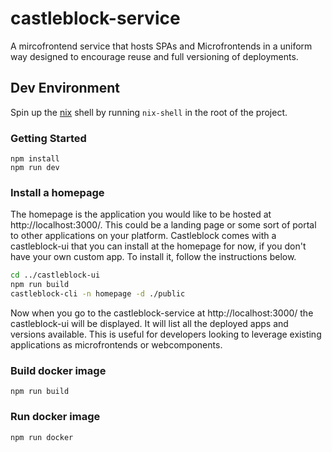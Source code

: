 # castleblock-service

A mircofrontend service that hosts SPAs and Microfrontends in a uniform way designed to encourage reuse and full versioning of deployments.

## Dev Environment

Spin up the [nix](https://nixos.org/guides/install-nix.html) shell by running `nix-shell` in the root of the project.

### Getting Started

```
npm install
npm run dev
```

### Install a homepage

The homepage is the application you would like to be hosted at http://localhost:3000/. This could be a landing page or some sort of portal to other applications on your platform. Castleblock comes with a castleblock-ui that you can install at the homepage for now, if you don't have your own custom app. To install it, follow the instructions below.

```bash
cd ../castleblock-ui
npm run build
castleblock-cli -n homepage -d ./public
```

Now when you go to the castleblock-service at http://localhost:3000/ the castleblock-ui will be displayed. It will list all the deployed apps and versions available. This is useful for developers looking to leverage existing applications as microfrontends or webcomponents.

### Build docker image

```
npm run build
```

### Run docker image

```
npm run docker
```
